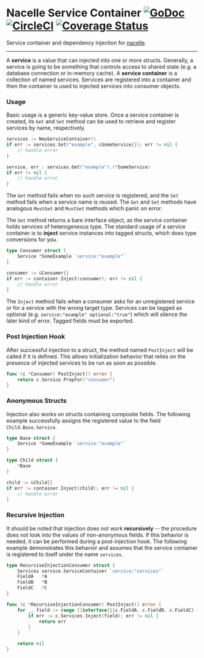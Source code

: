 # Nacelle Service Container [![GoDoc](https://godoc.org/github.com/go-nacelle/service?status.svg)](https://godoc.org/github.com/go-nacelle/service) [![CircleCI](https://circleci.com/gh/go-nacelle/service.svg?style=svg)](https://circleci.com/gh/go-nacelle/service) [![Coverage Status](https://coveralls.io/repos/github/go-nacelle/service/badge.svg?branch=master)](https://coveralls.io/github/go-nacelle/service?branch=master)

Service container and dependency injection for [nacelle](https://nacelle.dev).

---

A **service** is a value that can injected into one or more structs. Generally, a service is going to be something that controls access to shared state (e.g. a database connection or in-memory cache). A **service container** is a collection of named services. Services are registered into a container and then the container is used to injected services into consumer objects.

### Usage

Basic usage is a generic key-value store. Once a service container is created, its `Get` and `Set` method can be used to retrieve and register services by name, respectively.

```go
services := NewServiceContainer()
if err := services.Set("example", &SomeService{}); err != nil {
    // handle error
}

service, err : services.Get("example").(*SomeService)
if err != nil {
    // handle error
}
```

The `Get` method fails when no such service is registered, and the `Set` method fails when a service name is reused. The `Get` and `Set` methods have analogous `MustGet` and `MustSet` methods which panic on error.

The `Get` method returns a bare interface object, as the service container holds services of heterogeneous type. The standard usage of a service container is to **inject** service instances into tagged structs, which does type conversions for you.

```go
type Consumer struct {
    Service *SomeExample `service:"example"`
}

consumer := &Consumer{}
if err := container.Inject(consumer); err != nil {
    // handle error
}
```

The `Inject` method fails when a consumer asks for an unregistered service or for a service with the wrong target type. Services can be tagged as optional (e.g. `service:"example" optional:"true"`) which will silence the later kind of error. Tagged fields must be exported.

### Post Injection Hook

After successful injection to a struct, the method named `PostInject` will be called if it is defined. This allows initialization behavior that relies on the presence of injected services to be run as soon as possible.

```go
func (c *Consumer) PostInject() error {
    return c.Service.PrepFor("consumer")
}
```

### Anonymous Structs

Injection also works on structs containing composite fields. The following example successfully assigns the registered value to the field `Child.Base.Service`.

```go
type Base struct {
    Service *SomeExample `service:"example"`
}

type Child struct {
    *Base
}

child := &Child{}
if err := container.Inject(child); err != nil {
    // handle error
}
```

### Recursive Injection

It should be noted that injection does not work **recursively** -- the procedure does not look into the values of non-anonymous fields. If this behavior is needed, it can be performed during a post-injection hook. The following example demonstrates this behavior and assumes that the service container is registered to itself under the name `services`.

```go
type RecursiveInjectionConsumer struct {
    Services service.ServiceContainer `service:"services"`
    FieldA   *A
    FieldB   *B
    FieldC   *C
}

func (c *RecursiveInjectionConsumer) PostInject() error {
    for _, field := range []interface{}{c.FieldA, c.FieldB, c.FieldC} {
        if err := c.Services.Inject(field); err != nil {
            return err
        }
    }

    return nil
}
```
